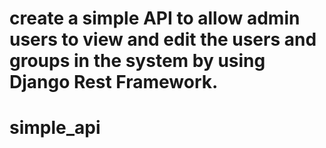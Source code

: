 # create a simple API to allow admin users to view and edit the users and groups in the system by using Django Rest Framework.
# simple_api
